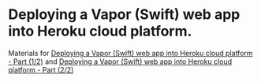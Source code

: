 # Deploying a Vapor (Swift) web app into Heroku cloud platform.

Materials for [Deploying a Vapor (Swift) web app into Heroku cloud platform - Part (1/2)](https://ricardojpsantos.medium.com/deploying-a-vapor-swift-web-app-into-heroku-cloud-platform-part-1-2-69de939ce4d8) and [Deploying a Vapor (Swift) web app into Heroku cloud platform - Part (2/2)](https://ricardojpsantos.medium.com/creating-and-deploying-a-vapor-swift-web-app-into-heroku-cloud-platform-part-2-2-da558a5779b7)


